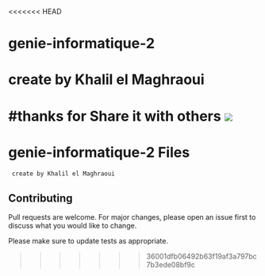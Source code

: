 <<<<<<< HEAD
# genie-informatique-2 
# create by Khalil el Maghraoui 
#thanks for Share it with others
<img src="gi2\ensah.png">
=======
# genie-informatique-2 Files 

```bash
 create by Khalil el Maghraoui 
```
 
## Contributing
Pull requests are welcome. For major changes, please open an issue first to discuss what you would like to change.

Please make sure to update tests as appropriate.
>>>>>>> 36001dfb06492b63f19af3a797bc7b3ede08bf9c

